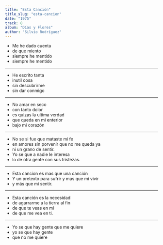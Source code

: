 ```yaml
---
title: "Esta Canción"
title_slug: "esta-cancion"
date: "1975"
track: 8
album: "Días y Flores"
author: "Silvio Rodríguez"
---
```


- Me he dado cuenta
- de que miento
- siempre he mentido
- siempre he mentido

---

- He escrito tanta
- inutil cosa
- sin descubrirme
- sin dar conmigo

---

- No amar en seco
- con tanto dolor
- es quizas la ultima verdad
- que queda en mi enterior
- bajo mi corazón

---

- No se si fue que mataste mi fe
- en amores sin porvenir que no me queda ya
- ni un grano de sentir.
- Yo se que a nadie le interesa
- lo de otra gente con sus tristezas.

---

- Esta cancion es mas que una canción
- Y un pretexto para sufrir y mas que mi vivir
- y más que mi sentir.

---

- Esta canción es la necesidad
- de agarrarme a la tierra al fin
- de que te veas en mi
- de que me vea en ti.

---

- Yo se que hay gente que me quiere
- yo se que hay gente
- que no me quiere
